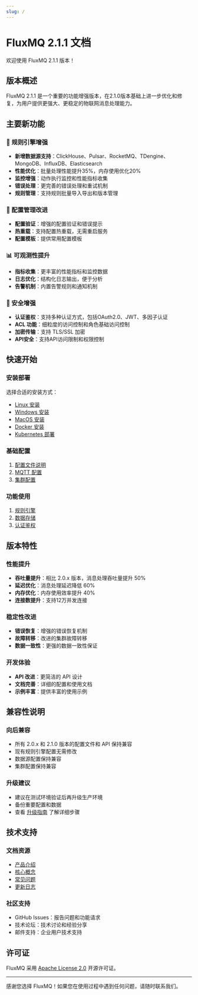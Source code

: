 ```yaml
---
slug: /
---
```


# FluxMQ 2.1.1 文档

欢迎使用 FluxMQ 2.1.1 版本！

## 版本概述

FluxMQ 2.1.1 是一个重要的功能增强版本，在2.1.0版本基础上进一步优化和修复，为用户提供更强大、更稳定的物联网消息处理能力。

## 主要新功能

### 🚀 规则引擎增强
- **新增数据源支持**：ClickHouse、Pulsar、RocketMQ、TDengine、MongoDB、InfluxDB、Elasticsearch
- **性能优化**：批量处理性能提升35%，内存使用优化20%
- **监控增强**：动作执行监控和性能指标收集
- **错误处理**：更完善的错误处理和重试机制
- **规则管理**：支持规则批量导入导出和版本管理

### 🔧 配置管理改进
- **配置验证**：增强的配置验证和错误提示
- **热重载**：支持配置热重载，无需重启服务
- **配置模板**：提供常用配置模板

### 📊 可观测性提升
- **指标收集**：更丰富的性能指标和监控数据
- **日志优化**：结构化日志输出，便于分析
- **告警机制**：内置告警规则和通知机制

### 🔐 安全增强
- **认证鉴权**：支持多种认证方式，包括OAuth2.0、JWT、多因子认证
- **ACL 功能**：细粒度的访问控制和角色基础访问控制
- **加密传输**：支持 TLS/SSL 加密
- **API安全**：支持API访问限制和权限控制

## 快速开始

### 安装部署

选择合适的安装方式：

- [Linux 安装](install/Linux.md)
- [Windows 安装](install/Windows.md)
- [MacOS 安装](install/MacOS.md)
- [Docker 安装](install/docker.md)
- [Kubernetes 部署](install/kubernetes.md)

### 基础配置

1. [配置文件说明](config/read.md)
2. [MQTT 配置](config/mqtt.md)
3. [集群配置](config/cluster.md)

### 功能使用

1. [规则引擎](gzyq/rule/README.md)
2. [数据存储](gzyq/action/README.md)
3. [认证鉴权](auth/before.md)

## 版本特性

### 性能提升

- **吞吐量提升**：相比 2.0.x 版本，消息处理吞吐量提升 50%
- **延迟优化**：消息处理延迟降低 60%
- **内存优化**：内存使用效率提升 40%
- **连接数提升**：支持12万并发连接

### 稳定性改进

- **错误恢复**：增强的错误恢复机制
- **故障转移**：改进的集群故障转移
- **数据一致性**：更强的数据一致性保证

### 开发体验

- **API 改进**：更简洁的 API 设计
- **文档完善**：详细的配置和使用文档
- **示例丰富**：提供丰富的使用示例

## 兼容性说明

### 向后兼容

- 所有 2.0.x 和 2.1.0 版本的配置文件和 API 保持兼容
- 现有规则引擎配置无需修改
- 数据源配置保持兼容
- 集群配置保持兼容

### 升级建议

- 建议在测试环境验证后再升级生产环境
- 备份重要配置和数据
- 查看 [升级指南](upgrade.md) 了解详细步骤

## 技术支持

### 文档资源

- [产品介绍](product/introduction.md)
- [核心概念](product/core.md)
- [常见问题](FAQ.md)
- [更新日志](CHANGELOG.md)

### 社区支持

- GitHub Issues：报告问题和功能请求
- 技术论坛：技术讨论和经验分享
- 邮件支持：企业用户技术支持

## 许可证

FluxMQ 采用 [Apache License 2.0](License.md) 开源许可证。

---

感谢您选择 FluxMQ！如果您在使用过程中遇到任何问题，请随时联系我们。 